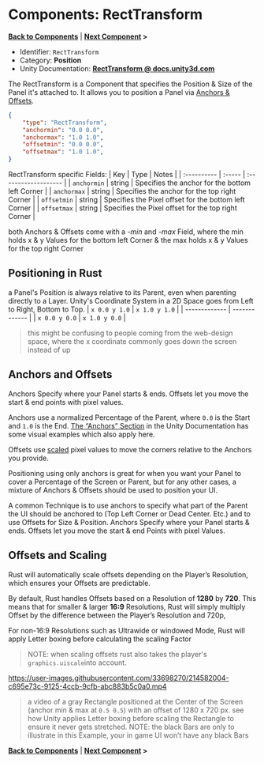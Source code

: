 # Components: RectTransform
**[Back to Components](/docs/components/README.md)** | **[Next Component](/docs/components/UnityEngine.UI.RawImage.md) >**

- Identifier: `RectTransform`
- Category: **Position**
- Unity Documentation: **[RectTransform @ docs.unity3d.com](https://docs.unity3d.com/Packages/com.unity.ugui@1.0/manual/class-RectTransform.html)**

The RectTransform is a Component that specifies the Position & Size of the Panel it's attached to.
It allows you to position a Panel via [Anchors & Offsets](#anchors-and-offsets).
```json
{
	"type": "RectTransform",
	"anchormin": "0.0 0.0",
	"anchormax": "1.0 1.0",
	"offsetmin": "0.0 0.0",
	"offsetmax": "1.0 1.0",
}
```
RectTransform specific Fields:
| Key         | Type   | Notes                |
| :---------- | :----- | :------------------- |
| `anchormin` | string | Specifies the anchor for the bottom left Corner |
| `anchormax` | string | Specifies the anchor for the top right Corner |
| `offsetmin` | string | Specifies the Pixel offset for the bottom left Corner |
| `offsetmax` | string | Specifies the Pixel offset for the top right Corner |

both Anchors & Offsets come with a *-min* and *-max* Field, where the min holds x & y Values for the bottom left Corner & the max holds x & y Values for the top right Corner

## Positioning in Rust
a Panel's Position is always relative to its Parent, even when parenting directly to a Layer. 
Unity's Coordinate System in a 2D Space goes from Left to Right, Bottom to Top. 
| `x 0.0 y 1.0` | `x 1.0 y 1.0` |
| ------------- | ------------- |
| `x 0.0 y 0.0` | `x 1.0 y 0.0` |
> this might be confusing to people coming from the web-design space, where the x coordinate commonly goes down the screen instead of up

## Anchors and Offsets
Anchors Specify where your Panel starts & ends. Offsets let you move the start & end points with pixel values.

Anchors use a normalized Percentage of the Parent, where  `0.0`  is the Start and  `1.0`  is the End.  [The “Anchors” Section](https://docs.unity3d.com/Packages/com.unity.ugui@1.0/manual/UIBasicLayout.html#anchors)  in the Unity Documentation has some visual examples which also apply here.

Offsets use  [scaled](#offsets-and-scaling)  pixel values to move the corners relative to the Anchors you provide.

Positioning using only anchors is great for when you want your Panel to cover a Percentage of the Screen or Parent, but for any other cases, a mixture of Anchors & Offsets should be used to position your UI.

A common Technique is to use anchors to specify what part of the Parent the UI should be anchored to (Top Left Corner or Dead Center. Etc.) and to use Offsets for Size & Position.
Anchors Specify where your Panel starts & ends. Offsets let you move the start & end Points with pixel Values.

## Offsets and Scaling

Rust will automatically scale offsets depending on the Player’s Resolution, which ensures your Offsets are predictable.

By default, Rust handles Offsets based on a Resolution of  **1280**  by  **720**. This means that for smaller & larger  **16:9**  Resolutions, Rust will simply multiply Offset by the difference between the Player’s Resolution and 720p,

For non-16:9 Resolutions such as Ultrawide or windowed Mode, Rust will apply Letter boxing before calculating the scaling Factor

> NOTE: when scaling offsets rust also takes the player's `graphics.uiscale`into account.

https://user-images.githubusercontent.com/33698270/214582004-c695e73c-9125-4ccb-9cfb-abc883b5c0a0.mp4
> a video of a gray Rectangle positioned at the Center of the Screen (anchor min & max at  `0.5 0.5`) with an offset of 1280 x 720 px. see how Unity applies Letter boxing before scaling the Rectangle to ensure it never gets stretched. NOTE: the black Bars are only to illustrate in this Example, your in game UI won’t have any black Bars


**[Back to Components](/docs/components/README.md)** | **[Next Component](/docs/components/UnityEngine.UI.RawImage.md) >**
<!--stackedit_data:
eyJoaXN0b3J5IjpbMTExOTgwODc1NywtNTc4NDkxNTE4LDE4MD
M0NTQyNTMsMTUzNDc5NjY0OSwtMTYzMjM4MDQ2OSwtMTE5MDQ5
MDIzNCwxODc1MTMxNTgxLC01ODQ5NjE2MiwtOTg2MTA1NzY2LC
0xODM4MTIwNjgxLC0xOTIwMDgzNDkzLC0xNTUxNzYyMTcwLC0x
NzU3NjMxNTgzLDEyNzI0OTQ0NDIsMjQzNDM0MDc0LC0xNjM3Mj
E0NDQsLTE5OTM0MzAyMjMsLTkzNjc2MTgwNywtMTMzODg3NDc5
OCwtMTAxMTY5MTIwNF19
-->